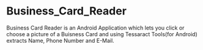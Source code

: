 # Business_Card_Reader
Business Card Reader is an Android Application which lets you click or choose a picture of a Buisness Card and using Tessaract Tools(for Android) extracts Name, Phone Number and E-Mail.  
 


